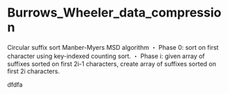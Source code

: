 # Burrows_Wheeler_data_compression

Circular suffix sort
Manber-Myers MSD algorithm
・ Phase 0: sort on first character using key-indexed counting sort.
・ Phase i: given array of suffixes sorted on first 2i-1 characters,
            create array of suffixes sorted on first 2i characters.
        

dfdfa
